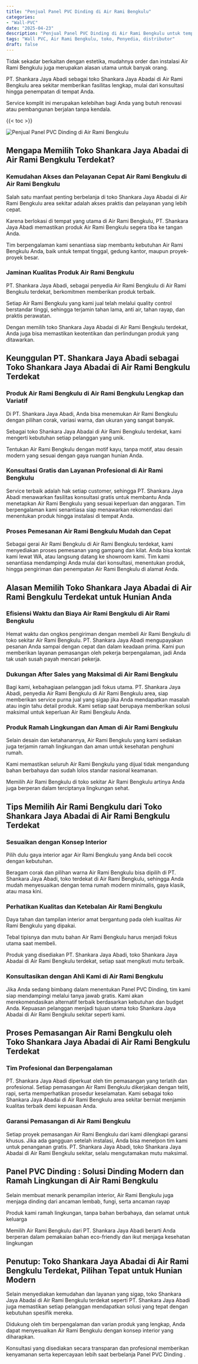 ```yaml
---
title: "Penjual Panel PVC Dinding di Air Rami Bengkulu"
categories: 
- "Wall-PVC"
date: "2025-04-23"
description: "Penjual Panel PVC Dinding di Air Rami Bengkulu untuk tempat tinggal, kantor, dan gerai. Material berkualitas, pilihan motif, variasi warna elegan, beserta servis penempatan ditangani oleh teknisi ahli dan kepastian resmi!|Layanan penyediaan Panel PVC Dinding di Air Rami Bengkulu bagi keperluan hunian, office, atau ritel, dengan produk berkualitas dan pemasangan oleh tenaga ahli berpengalaman dan jaminan resmi.|Alternatif Panel PVC Dinding di Air Rami Bengkulu yang andal bagi tempat tinggal, perkantoran, serta ritel, bersama produk berkualitas dan penempatan dikerjakan oleh tim profesional dan kepastian resmi.|Distribusi Panel PVC Dinding di Air Rami Bengkulu bagi tempat tinggal, perkantoran, serta ritel, beserta produk berkualitas dan penempatan ditangani oleh tenaga ahli ahli, dilengkapi beserta garansi resmi.}"
tags: "Wall PVC, Air Rami Bengkulu, toko, Penyedia, distributor"
draft: false
---
```


Tidak sekadar berkaitan dengan estetika, mudahnya order dan instalasi Air Rami Bengkulu juga merupakan alasan utama untuk banyak orang.

PT. Shankara Jaya Abadi sebagai toko Shankara Jaya Abadai di Air Rami Bengkulu area sekitar memberikan fasilitas lengkap, mulai dari konsultasi hingga penempatan di tempat Anda.

Service komplit ini merupakan kelebihan bagi Anda yang butuh renovasi atau pembangunan berjalan tanpa kendala.

{{< toc >}}

![Penjual Panel PVC Dinding di Air Rami Bengkulu](/images/Wall-PVC/Penjual-Panel-PVC-Dinding-di-Air-Rami-Bengkulu.png)


## Mengapa Memilih Toko Shankara Jaya Abadai di Air Rami Bengkulu Terdekat?

### Kemudahan Akses dan Pelayanan Cepat Air Rami Bengkulu di Air Rami Bengkulu

Salah satu manfaat penting berbelanja di toko Shankara Jaya Abadai di Air Rami Bengkulu area sekitar adalah akses praktis dan pelayanan yang lebih cepat.

Karena berlokasi di tempat yang utama di Air Rami Bengkulu, PT. Shankara Jaya Abadi memastikan produk Air Rami Bengkulu segera tiba ke tangan Anda.

Tim berpengalaman kami senantiasa siap membantu kebutuhan Air Rami Bengkulu Anda, baik untuk tempat tinggal, gedung kantor, maupun proyek-proyek besar.

### Jaminan Kualitas Produk Air Rami Bengkulu

PT. Shankara Jaya Abadi, sebagai penyedia Air Rami Bengkulu di Air Rami Bengkulu terdekat, berkomitmen memberikan produk terbaik.

Setiap Air Rami Bengkulu yang kami jual telah melalui quality control berstandar tinggi, sehingga terjamin tahan lama, anti air, tahan rayap, dan praktis perawatan.

Dengan memilih toko Shankara Jaya Abadai di Air Rami Bengkulu terdekat, Anda juga bisa memastikan keotentikan dan perlindungan produk yang ditawarkan.

## Keunggulan PT. Shankara Jaya Abadi sebagai Toko Shankara Jaya Abadai di Air Rami Bengkulu Terdekat

### Produk Air Rami Bengkulu di Air Rami Bengkulu Lengkap dan Variatif

Di PT. Shankara Jaya Abadi, Anda bisa menemukan Air Rami Bengkulu dengan pilihan corak, variasi warna, dan ukuran yang sangat banyak.

Sebagai toko Shankara Jaya Abadai di Air Rami Bengkulu terdekat, kami mengerti kebutuhan setiap pelanggan yang unik.

Tentukan Air Rami Bengkulu dengan motif kayu, tanpa motif, atau desain modern yang sesuai dengan gaya ruangan hunian Anda.

### Konsultasi Gratis dan Layanan Profesional di Air Rami Bengkulu

Service terbaik adalah hak setiap customer, sehingga PT. Shankara Jaya Abadi menawarkan fasilitas konsultasi gratis untuk membantu Anda menetapkan Air Rami Bengkulu yang sesuai keperluan dan anggaran. Tim berpengalaman kami senantiasa siap menawarkan rekomendasi dari menentukan produk hingga instalasi di tempat Anda.

### Proses Pemesanan Air Rami Bengkulu Mudah dan Cepat

Sebagai gerai Air Rami Bengkulu di Air Rami Bengkulu terdekat, kami menyediakan proses pemesanan yang gampang dan kilat. Anda bisa kontak kami lewat WA, atau langsung datang ke showroom kami. Tim kami senantiasa mendampingi Anda mulai dari konsultasi, menentukan produk, hingga pengiriman dan penempatan Air Rami Bengkulu di alamat Anda.

## Alasan Memilih Toko Shankara Jaya Abadai di Air Rami Bengkulu Terdekat untuk Hunian Anda

### Efisiensi Waktu dan Biaya Air Rami Bengkulu di Air Rami Bengkulu

Hemat waktu dan ongkos pengiriman dengan membeli Air Rami Bengkulu di toko sekitar Air Rami Bengkulu. PT. Shankara Jaya Abadi mengupayakan pesanan Anda sampai dengan cepat dan dalam keadaan prima. Kami pun memberikan layanan pemasangan oleh pekerja berpengalaman, jadi Anda tak usah susah payah mencari pekerja.

### Dukungan After Sales yang Maksimal di Air Rami Bengkulu

Bagi kami, kebahagiaan pelanggan jadi fokus utama. PT. Shankara Jaya Abadi, penyedia Air Rami Bengkulu di Air Rami Bengkulu area, siap memberikan service purna jual yang sigap jika Anda mendapatkan masalah atau ingin tahu detail produk. Kami setiap saat berupaya memberikan solusi maksimal untuk keperluan Air Rami Bengkulu Anda.

### Produk Ramah Lingkungan dan Aman di Air Rami Bengkulu

Selain desain dan ketahanannya, Air Rami Bengkulu yang kami sediakan juga terjamin ramah lingkungan dan aman untuk kesehatan penghuni rumah.

Kami memastikan seluruh Air Rami Bengkulu yang dijual tidak mengandung bahan berbahaya dan sudah lolos standar nasional keamanan.

Memilih Air Rami Bengkulu di toko sekitar Air Rami Bengkulu artinya Anda juga berperan dalam terciptanya lingkungan sehat.

## Tips Memilih Air Rami Bengkulu dari Toko Shankara Jaya Abadai di Air Rami Bengkulu Terdekat

### Sesuaikan dengan Konsep Interior 

Pilih dulu gaya interior agar Air Rami Bengkulu yang Anda beli cocok dengan kebutuhan.

Beragam corak dan pilihan warna Air Rami Bengkulu bisa dipilih di PT. Shankara Jaya Abadi, toko terdekat di Air Rami Bengkulu, sehingga Anda mudah menyesuaikan dengan tema rumah modern minimalis, gaya klasik, atau masa kini.

### Perhatikan Kualitas dan Ketebalan Air Rami Bengkulu

Daya tahan dan tampilan interior amat bergantung pada oleh kualitas Air Rami Bengkulu yang dipakai.

Tebal tipisnya dan mutu bahan Air Rami Bengkulu harus menjadi fokus utama saat membeli.

Produk yang disediakan PT. Shankara Jaya Abadi, toko Shankara Jaya Abadai di Air Rami Bengkulu terdekat, setiap saat mengikuti mutu terbaik.

### Konsultasikan dengan Ahli Kami di Air Rami Bengkulu

Jika Anda sedang bimbang dalam menentukan Panel PVC Dinding, tim kami siap mendampingi melalui tanya jawab gratis. Kami akan merekomendasikan alternatif terbaik berdasarkan kebutuhan dan budget Anda. Kepuasan pelanggan menjadi tujuan utama toko Shankara Jaya Abadai di Air Rami Bengkulu sekitar seperti kami.

## Proses Pemasangan Air Rami Bengkulu oleh Toko Shankara Jaya Abadai di Air Rami Bengkulu Terdekat

### Tim Profesional dan Berpengalaman

PT. Shankara Jaya Abadi diperkuat oleh tim pemasangan yang terlatih dan profesional. Setiap pemasangan Air Rami Bengkulu dikerjakan dengan teliti, rapi, serta memperhatikan prosedur keselamatan. Kami sebagai toko Shankara Jaya Abadai di Air Rami Bengkulu area sekitar berniat menjamin kualitas terbaik demi kepuasan Anda.

### Garansi Pemasangan di Air Rami Bengkulu

Setiap proyek pemasangan Air Rami Bengkulu dari kami dilengkapi garansi khusus. Jika ada gangguan setelah instalasi, Anda bisa menelpon tim kami untuk penanganan gratis. PT. Shankara Jaya Abadi, toko Shankara Jaya Abadai di Air Rami Bengkulu sekitar, selalu mengutamakan mutu maksimal.

##  Panel PVC Dinding : Solusi Dinding Modern dan Ramah Lingkungan di Air Rami Bengkulu

Selain membuat menarik penampilan interior, Air Rami Bengkulu juga menjaga dinding dari ancaman lembab, fungi, serta ancaman rayap

Produk kami ramah lingkungan, tanpa bahan berbahaya, dan selamat untuk keluarga

Memilih Air Rami Bengkulu dari PT. Shankara Jaya Abadi berarti Anda berperan dalam pemakaian bahan eco-friendly dan ikut menjaga kesehatan lingkungan

## Penutup: Toko Shankara Jaya Abadai di Air Rami Bengkulu Terdekat, Pilihan Tepat untuk Hunian Modern

Selain menyediakan kemudahan dan layanan yang sigap, toko Shankara Jaya Abadai di Air Rami Bengkulu terdekat seperti PT. Shankara Jaya Abadi juga memastikan setiap pelanggan mendapatkan solusi yang tepat dengan kebutuhan spesifik mereka.

Didukung oleh tim berpengalaman dan varian produk yang lengkap, Anda dapat menyesuaikan Air Rami Bengkulu dengan konsep interior yang diharapkan.

Konsultasi yang disediakan secara transparan dan profesional memberikan kenyamanan serta kepercayaan lebih saat berbelanja  Panel PVC Dinding .